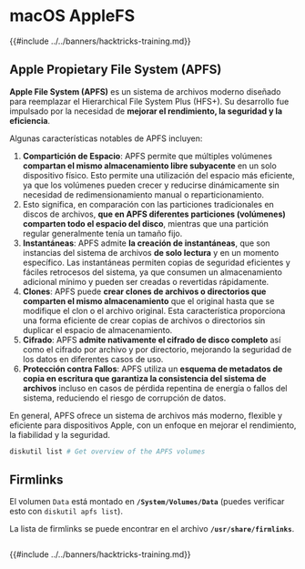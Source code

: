 # macOS AppleFS

{{#include ../../banners/hacktricks-training.md}}

## Apple Propietary File System (APFS)

**Apple File System (APFS)** es un sistema de archivos moderno diseñado para reemplazar el Hierarchical File System Plus (HFS+). Su desarrollo fue impulsado por la necesidad de **mejorar el rendimiento, la seguridad y la eficiencia**.

Algunas características notables de APFS incluyen:

1. **Compartición de Espacio**: APFS permite que múltiples volúmenes **compartan el mismo almacenamiento libre subyacente** en un solo dispositivo físico. Esto permite una utilización del espacio más eficiente, ya que los volúmenes pueden crecer y reducirse dinámicamente sin necesidad de redimensionamiento manual o reparticionamiento.
1. Esto significa, en comparación con las particiones tradicionales en discos de archivos, **que en APFS diferentes particiones (volúmenes) comparten todo el espacio del disco**, mientras que una partición regular generalmente tenía un tamaño fijo.
2. **Instantáneas**: APFS admite **la creación de instantáneas**, que son instancias del sistema de archivos **de solo lectura** y en un momento específico. Las instantáneas permiten copias de seguridad eficientes y fáciles retrocesos del sistema, ya que consumen un almacenamiento adicional mínimo y pueden ser creadas o revertidas rápidamente.
3. **Clones**: APFS puede **crear clones de archivos o directorios que comparten el mismo almacenamiento** que el original hasta que se modifique el clon o el archivo original. Esta característica proporciona una forma eficiente de crear copias de archivos o directorios sin duplicar el espacio de almacenamiento.
4. **Cifrado**: APFS **admite nativamente el cifrado de disco completo** así como el cifrado por archivo y por directorio, mejorando la seguridad de los datos en diferentes casos de uso.
5. **Protección contra Fallos**: APFS utiliza un **esquema de metadatos de copia en escritura que garantiza la consistencia del sistema de archivos** incluso en casos de pérdida repentina de energía o fallos del sistema, reduciendo el riesgo de corrupción de datos.

En general, APFS ofrece un sistema de archivos más moderno, flexible y eficiente para dispositivos Apple, con un enfoque en mejorar el rendimiento, la fiabilidad y la seguridad.
```bash
diskutil list # Get overview of the APFS volumes
```
## Firmlinks

El volumen `Data` está montado en **`/System/Volumes/Data`** (puedes verificar esto con `diskutil apfs list`).

La lista de firmlinks se puede encontrar en el archivo **`/usr/share/firmlinks`**.
```bash

```
{{#include ../../banners/hacktricks-training.md}}
